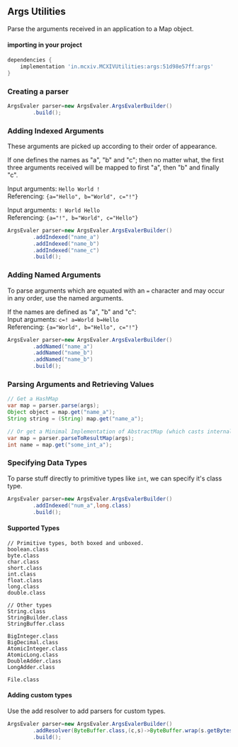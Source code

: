 ## Args Utilities

Parse the arguments received in an application to a Map object.

#### importing in your project

```groovy
dependencies {
    implementation 'in.mcxiv.MCXIVUtilities:args:51d98e57ff:args'
}
```

### Creating a parser

```java
ArgsEvaler parser=new ArgsEvaler.ArgsEvalerBuilder()
        .build();
```

### Adding Indexed Arguments

These arguments are picked up according to their order of appearance.

If one defines the names as "a", "b" and "c"; then no matter what, the first three arguments received will be mapped to
first "a", then "b" and finally "c".

Input arguments: `Hello World !`
<br>
Referencing: `{a="Hello", b="World", c="!"}`

Input arguments: `! World Hello`
<br>
Referencing: `{a="!", b="World", c="Hello"}`

```java
ArgsEvaler parser=new ArgsEvaler.ArgsEvalerBuilder()
        .addIndexed("name_a")
        .addIndexed("name_b")
        .addIndexed("name_c")
        .build();
```

### Adding Named Arguments

To parse arguments which are equated with an `=` character and may occur in any order, use the named arguments.

If the names are defined as "a", "b" and "c":
<br>
Input arguments: `c=! a=World b=Hello`
<br>
Referencing: `{a="World", b="Hello", c="!"}`

```java
ArgsEvaler parser=new ArgsEvaler.ArgsEvalerBuilder()
        .addNamed("name_a")
        .addNamed("name_b")
        .addNamed("name_b")
        .build();
```

### Parsing Arguments and Retrieving Values

[//]: # (@formatter:off)
```java
// Get a HashMap
var map = parser.parse(args);
Object object = map.get("name_a");
String string = (String) map.get("name_a");

// Or get a Minimal Implementation of AbstractMap (which casts internally)
var map = parser.parseToResultMap(args);
int name = map.get("some_int_a");
```
[//]: # (@formatter:on)

### Specifying Data Types

To parse stuff directly to primitive types like `int`, we can specify it's class type.

```java
ArgsEvaler parser=new ArgsEvaler.ArgsEvalerBuilder()
        .addIndexed("num_a",long.class)
        .build();
```

#### Supported Types

```
// Primitive types, both boxed and unboxed. 
boolean.class
byte.class
char.class
short.class
int.class
float.class
long.class
double.class

// Other types
String.class
StringBuilder.class
StringBuffer.class

BigInteger.class
BigDecimal.class
AtomicInteger.class
AtomicLong.class
DoubleAdder.class
LongAdder.class

File.class
```

#### Adding custom types

Use the add resolver to add parsers for custom types.

```java
ArgsEvaler parser=new ArgsEvaler.ArgsEvalerBuilder()
        .addResolver(ByteBuffer.class,(c,s)->ByteBuffer.wrap(s.getBytes()))
        .build();
```
